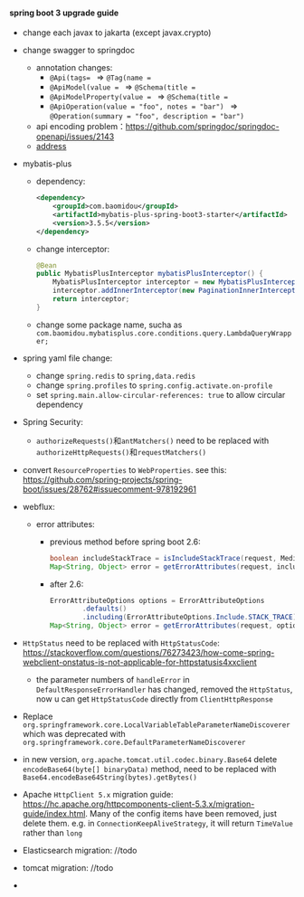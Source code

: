 #### spring boot 3 upgrade guide

  - change each javax to jakarta (except javax.crypto)

  - change swagger to springdoc

    - annotation changes:
      - `@Api(tags= ` => `@Tag(name = `
      - `@ApiModel(value = ` => `@Schema(title = `
      - `@ApiModelProperty(value = ` => `@Schema(title = `
      - `@ApiOperation(value = "foo", notes = "bar") ` => `@Operation(summary = "foo", description = "bar") `
    - api encoding problem：https://github.com/springdoc/springdoc-openapi/issues/2143
    - [address](http://[host]:[port]/swagger-ui/index.htm)

  - mybatis-plus

    - dependency: 

      ```xml
      <dependency>
          <groupId>com.baomidou</groupId>
          <artifactId>mybatis-plus-spring-boot3-starter</artifactId>
          <version>3.5.5</version>
      </dependency>
      ```

    - change interceptor: 

      ```java
      @Bean
      public MybatisPlusInterceptor mybatisPlusInterceptor() {
          MybatisPlusInterceptor interceptor = new MybatisPlusInterceptor();
          interceptor.addInnerInterceptor(new PaginationInnerInterceptor(DbType.POSTGRE_SQL));
          return interceptor;
      }
      ```

    - change some package name, sucha as `com.baomidou.mybatisplus.core.conditions.query.LambdaQueryWrapper;`

- spring yaml file change:

  - change `spring.redis` to `spring,data.redis`
  - change `spring.profiles` to `spring.config.activate.on-profile`
  - set `spring.main.allow-circular-references: true` to allow circular dependency


- Spring Security:

  - `authorizeRequests()`和`antMatchers()` need to be replaced with `authorizeHttpRequests()`和`requestMatchers()`

- convert  `ResourceProperties` to `WebProperties`. see this: https://github.com/spring-projects/spring-boot/issues/28762#issuecomment-978192961

- webflux:
  - error attributes:
    - previous method before spring boot 2.6:

      ```java
      boolean includeStackTrace = isIncludeStackTrace(request, MediaType.ALL);
      Map<String, Object> error = getErrorAttributes(request, includeStackTrace);
      ```

    - after 2.6:

      ```java
      ErrorAttributeOptions options = ErrorAttributeOptions
              .defaults()
              .including(ErrorAttributeOptions.Include.STACK_TRACE);
      Map<String, Object> error = getErrorAttributes(request, options);
      ```
  
- `HttpStatus` need to be replaced with `HttpStatusCode`: https://stackoverflow.com/questions/76273423/how-come-spring-webclient-onstatus-is-not-applicable-for-httpstatusis4xxclient


  - the parameter numbers of `handleError` in  `DefaultResponseErrorHandler` has changed, removed the `HttpStatus`, now u can get `HttpStatusCode` directly from `ClientHttpResponse`

- Replace `org.springframework.core.LocalVariableTableParameterNameDiscoverer` which was deprecated with `org.springframework.core.DefaultParameterNameDiscoverer`

- in new version, `org.apache.tomcat.util.codec.binary.Base64` delete `encodeBase64(byte[] binaryData)` method, need to be replaced with `Base64.encodeBase64String(bytes).getBytes()`

- Apache `HttpClient 5.x` migration guide: https://hc.apache.org/httpcomponents-client-5.3.x/migration-guide/index.html. Many of the config items have been removed, just delete them. e.g. in `ConnectionKeepAliveStrategy`, it will return `TimeValue` rather than `long`

- Elasticsearch migration: //todo

- tomcat migration: //todo

- 
